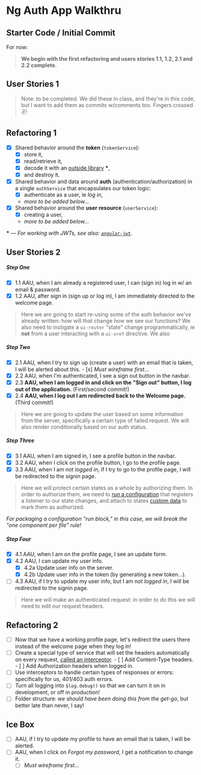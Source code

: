 # Ng Auth App Walkthru

## Starter Code / Initial Commit

For now:

> **We begin with the first refactoring and users stories 1.1, 1.2, 2.1
> and 2.2 complete.**

## User Stories 1

> Note: to be completed. We did these in class, and they're in this code,
> but I want to add them as commits w/comments too. Fingers crossed :v:!

## Refactoring 1

- [x] Shared behavior around the **token** (`tokenService`):
  - [x] store it,
  - [x] read/retrieve it,
  - [x] decode it with an [outside library][jwt] __&#42;__, 
  - [x] and destroy it.
- [x] Shared behavior and data around **auth** (authentication/authorization)
      in a single `authService` that encapsulates our token logic:
  - [x] authenticate as a user, ie *log in*,
  - *more to be added below…*
- [x] Shared behavior around the **user resource** (`userService`):
  - [x] creating a user,
  - *more to be added below…*

__&#42;__ — *For working with JWTs, see also: [`angular-jwt`][ng-jwt].*

## User Stories 2

##### Step One

- [x] 1.1 AAU, when I am already a registered user, I can (sign in) log in 
      w/ an email & password.
- [x] 1.2 AAU, after sign in (sign up or log in), I am immediately directed
      to the welcome page.

> Here we are going to start re-using some of the auth behavior we've 
> already written: how will that change how we see our functions?
> We also need to instigate a `ui-router` "state" change programmatically,
> ie **not** from a user interacting with a `ui-sref` directive. We also

##### Step Two

- [x] 2.1 AAU, when I try to sign up (create a user) with an email that is 
      taken, I will be alerted about this.
      - [x] *Must wireframe first…*
- [x] 2.2 AAU, when I'm authenticated, I see a sign out button in the navbar.
- [x] 2.3 **AAU, when I am logged in and click on the "Sign out" button, I 
      log out of the application.** (First/second commit!)
- [x] 2.4 **AAU, when I log out I am redirected back to the Welcome page.**
      (Third commit!)

> Here we are going to update the user based on some information from
> the server, specifically a certain type of failed request. We will
> also render conditionally based on our auth status.

##### Step Three

- [x] 3.1 AAU, when I am signed in, I see a profile button in the navbar.
- [x] 3.2 AAU, when I click on the profile button, I go to the profile page.
- [x] 3.3 AAU, when I am not *logged in*, if I try to go to the profile page,
      I will be redirected to the signin page.

> Here we will protect certain states as a whole by authorizing them.
> In order to authorize them, we need to [*run* a configuration][run]
> that registers a listener to our state changes, and attach to states
> [custom data][custom-data] to mark them as authorized.

*For packaging a configuration "run block," in this case, we will break 
the "one component per file" rule!*

##### Step Four

- [x] 4.1 AAU, when I am on the profile page, I see an update form.
- [x] 4.2 AAU, I can update my user info.
  - [x] 4.2a Update user info on the server.
  - [x] 4.2b Update user info in the token (by generating a new token…).
- [ ] 4.3 AAU, if I try to update my user info, but I am not *logged in*,
      I will be redirected to the signin page.

> Here we will make an authenticated request: in order to do this we
> will need to edit our request headers.

## Refactoring 2

- [ ] Now that we have a working profile page, let's redirect the users
      there instead of the welcome page when they log in!
- [ ] Create a special type of service that will set the headers 
      automatically on every request, [called an interceptor][interceptors].
      - [ ] Add Content-Type headers.
      - [ ] Add Authorization headers when logged in.
- [ ] Use interceptors to handle certain types of 
      responses or errors: specifically for us, 401/403 auth errors.
- [ ] Turn all logging into `$log.debug()` so that we can turn it on in
      development, or off in production!
- [ ] Folder structure: *we should have been doing this from the get-go*,
      but better late than never, I say!

## Ice Box

- [ ] AAU, if I try to update my profile to have an email that is taken,
      I will be alerted.
- [ ] AAU, when I click on *Forgot my password*, I get a notification to
      change it.
  - [ ] *Must wireframe first…*

<!-- Links -->

[jwt]:          https://github.com/auth0/jwt-decode
[ng-jwt]:       https://github.com/auth0/angular-jwt
[interceptors]: https://docs.angularjs.org/api/ng/service/$http#interceptors
[run]:          https://docs.angularjs.org/guide/module#module-loading-dependencies
[custom-data]:  https://github.com/angular-ui/ui-router/wiki#attach-custom-data-to-state-objects
[y171]:         https://github.com/johnpapa/angular-styleguide/blob/master/a1/README.md#run-blocks
